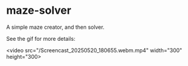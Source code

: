 # maze-solver

A simple maze creator, and then solver. 

See the gif for more details:

<video src="/Screencast_20250520_180655.webm.mp4" width="300" height="300></video>